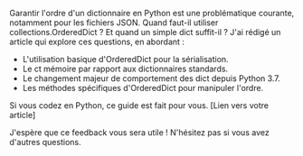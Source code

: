 Garantir l'ordre d'un dictionnaire en Python est une problématique courante, notamment pour les fichiers JSON. Quand faut-il utiliser collections.OrderedDict ? Et quand un simple dict suffit-il ? J'ai rédigé un article qui explore ces questions, en abordant :

- L'utilisation basique d'OrderedDict pour la sérialisation.
- Le ct mémoire par rapport aux dictionnaires standards.
- Le changement majeur de comportement des dict depuis Python 3.7.
- Les méthodes spécifiques d'OrderedDict pour manipuler l'ordre.

Si vous codez en Python, ce guide est fait pour vous.
[Lien vers votre article]

J'espère que ce feedback vous sera utile ! N'hésitez pas si vous avez d'autres questions.
